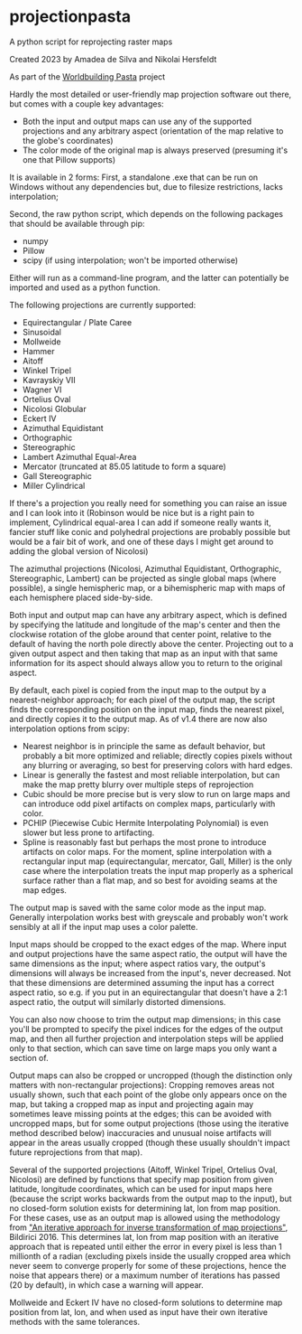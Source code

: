 # projectionpasta
A python script for reprojecting raster maps

Created 2023 by Amadea de Silva and Nikolai Hersfeldt

As part of the [Worldbuilding Pasta](https://worldbuildingpasta.blogspot.com/) project

Hardly the most detailed or user-friendly map projection software out there, but comes with a couple key advantages:
- Both the input and output maps can use any of the supported projections and any arbitrary aspect (orientation of the map relative to the globe's coordinates)
- The color mode of the original map is always preserved (presuming it's one that Pillow supports)

It is available in 2 forms: First, a standalone .exe that can be run on Windows without any dependencies but, due to filesize restrictions, lacks interpolation;

Second, the raw python script, which depends on the following packages that should be available through pip:
- numpy
- Pillow
- scipy   (if using interpolation; won't be imported otherwise)

Either will run as a command-line program, and the latter can potentially be imported and used as a python function.

The following projections are currently supported:
- Equirectangular / Plate Caree
- Sinusoidal
- Mollweide
- Hammer
- Aitoff
- Winkel Tripel
- Kavrayskiy VII
- Wagner VI
- Ortelius Oval
- Nicolosi Globular
- Eckert IV
- Azimuthal Equidistant
- Orthographic
- Stereographic
- Lambert Azimuthal Equal-Area
- Mercator (truncated at 85.05 latitude to form a square)
- Gall Stereographic
- Miller Cylindrical

If there's a projection you really need for something you can raise an issue and I can look into it (Robinson would be nice but is a right pain to implement, Cylindrical equal-area I can add if someone really wants it, fancier stuff like conic and polyhedral projections are probably possible but would be a fair bit of work, and one of these days I might get around to adding the global version of Nicolosi)

The azimuthal projections (Nicolosi, Azimuthal Equidistant, Orthographic, Stereographic, Lambert) can be projected as single global maps (where possible), a single hemispheric map, or a bihemispheric map with maps of each hemisphere placed side-by-side.

Both input and output map can have any arbitrary aspect, which is defined by specifying the latitude and longitude of the map's center and then the clockwise rotation of the globe around that center point, relative to the default of having the north pole directly above the center. Projecting out to a given output aspect and then taking that map as an input with that same information for its aspect should always allow you to return to the original aspect.

By default, each pixel is copied from the input map to the output by a nearest-neighbor approach; for each pixel of the output map, the script finds the corresponding position on the input map, finds the nearest pixel, and directly copies it to the output map. As of v1.4 there are now also interpolation options from scipy:
- Nearest neighbor is in principle the same as default behavior, but probably a bit more optimized and reliable; directly copies pixels without any blurring or averaging, so best for preserving colors with hard edges.
- Linear is generally the fastest and most reliable interpolation, but can make the map pretty blurry over multiple steps of reprojection
- Cubic should be more precise but is very slow to run on large maps and can introduce odd pixel artifacts on complex maps, particularly with color.
- PCHIP (Piecewise Cubic Hermite Interpolating Polynomial) is even slower but less prone to artifacting.
- Spline is reasonably fast but perhaps the most prone to introduce artifacts on color maps. For the moment, spline interpolation with a rectangular input map (equirectangular, mercator, Gall, Miller) is the only case where the interpolation treats the input map properly as a spherical surface rather than a flat map, and so best for avoiding seams at the map edges.

The output map is saved with the same color mode as the input map. Generally interpolation works best with greyscale and probably won't work sensibly at all if the input map uses a color palette.

Input maps should be cropped to the exact edges of the map. Where input and output projections have the same aspect ratio, the output will have the same dimensions as the input; where aspect ratios vary, the output's dimensions will always be increased from the input's, never decreased. Not that these dimensions are determined assuming the input has a correct aspect ratio, so e.g. if you put in an equirectangular that doesn't have a 2:1 aspect ratio, the output will similarly distorted dimensions.

You can also now choose to trim the output map dimensions; in this case you'll be prompted to specify the pixel indices for the edges of the output map, and then all further projection and interpolation steps will be applied only to that section, which can save time on large maps you only want a section of.

Output maps can also be cropped or uncropped (though the distinction only matters with non-rectangular projections): Cropping removes areas not usually shown, such that each point of the globe only appears once on the map, but taking a cropped map as input and projecting again may sometimes leave missing points at the edges; this can be avoided with uncropped maps, but for some output projections (those using the iterative method described below) inaccuracies and unusual noise artifacts will appear in the areas usually cropped (though these usually shouldn't impact future reprojections from that map).

Several of the supported projections (Aitoff, Winkel Tripel, Ortelius Oval, Nicolosi) are defined by functions that specify map position from given latitude, longitude coordinates, which can be used for input maps here (because the script works backwards from the output map to the input), but no closed-form solution exists for determining lat, lon from map position. For these cases, use as an output map is allowed using the methodology from ["An iterative approach for inverse transformation of map projections"](https://doi.org/10.1080/15230406.2016.1200492), Bildirici 2016. This determines lat, lon from map position with an iterative approach that is repeated until either the error in every pixel is less than 1 millionth of a radian (excluding pixels inside the usually cropped area which never seem to converge properly for some of these projections, hence the noise that appears there) or a maximum number of iterations has passed (20 by default), in which case a warning will appear.

Mollweide and Eckert IV have no closed-form solutions to determine map position from lat, lon, and when used as input have their own iterative methods with the same tolerances.

